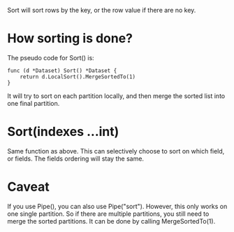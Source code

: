 Sort will sort rows by the key, or the row value if there are no key.

# How sorting is done?

The pseudo code for Sort() is:
```
func (d *Dataset) Sort() *Dataset {
	return d.LocalSort().MergeSortedTo(1)
}
```

It will try to sort on each partition locally, and then merge the sorted list into one final partition.

# Sort(indexes ...int)
Same function as above. This can selectively choose to sort on which field, or fields. The fields ordering will stay the same.

# Caveat

If you use Pipe(), you can also use Pipe("sort"). However, this only works on one single partition. 
So if there are multiple partitions, you still need to merge the sorted partitions. It can be done by calling MergeSortedTo(1).

